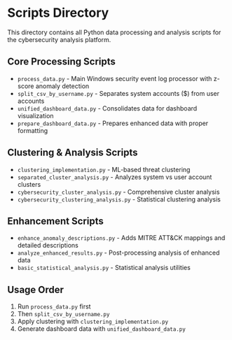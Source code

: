 # Scripts Directory

This directory contains all Python data processing and analysis scripts for the cybersecurity analysis platform.

## Core Processing Scripts
- `process_data.py` - Main Windows security event log processor with z-score anomaly detection
- `split_csv_by_username.py` - Separates system accounts ($) from user accounts
- `unified_dashboard_data.py` - Consolidates data for dashboard visualization
- `prepare_dashboard_data.py` - Prepares enhanced data with proper formatting

## Clustering & Analysis Scripts
- `clustering_implementation.py` - ML-based threat clustering
- `separated_cluster_analysis.py` - Analyzes system vs user account clusters
- `cybersecurity_cluster_analysis.py` - Comprehensive cluster analysis
- `cybersecurity_clustering_analysis.py` - Statistical clustering analysis

## Enhancement Scripts
- `enhance_anomaly_descriptions.py` - Adds MITRE ATT&CK mappings and detailed descriptions
- `analyze_enhanced_results.py` - Post-processing analysis of enhanced data
- `basic_statistical_analysis.py` - Statistical analysis utilities

## Usage Order
1. Run `process_data.py` first
2. Then `split_csv_by_username.py` 
3. Apply clustering with `clustering_implementation.py`
4. Generate dashboard data with `unified_dashboard_data.py`